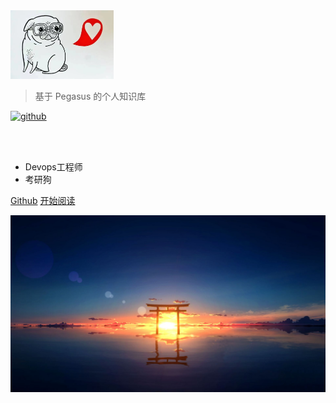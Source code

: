 <!-- _coverpage.md -->

<img src="_media/icon.png" alt="logo" style="zoom:25%;" />


> 基于 Pegasus 的个人知识库

[![github](https://img.shields.io/badge/github-animezjy-brightgreen.svg)](https://github.com/animezjy/notebook) 

<br>

<span id="busuanzi_container_site_pv" style='display:none'>
    👀 访问量：<span id="busuanzi_value_site_pv"></span> 次
</span>
<span id="busuanzi_container_site_uv" style='display:none'>
    | 🚴‍♂️ 访客数：<span id="busuanzi_value_site_uv"></span> 人
</span>

<br>

- Devops工程师
- 考研狗

[Github](https://github.com/animezjy/)
[开始阅读](README.md)

<!-- 背景图片 -->

![](_media/bg.jpg)
